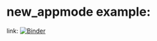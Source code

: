# new_appmode example:
link: 
[![Binder](https://mybinder.org/badge_logo.svg)](https://mybinder.org/v2/gh/dlakhtin/new_appmode/master)
